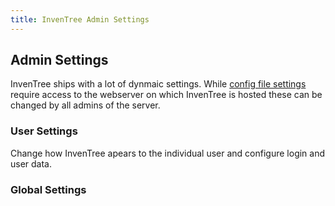 ```yaml
---
title: InvenTree Admin Settings
---
```


## Admin Settings

InvenTree ships with a lot of dynmaic settings. While [config file settings](../start/config.md) require access to the webserver on which InvenTree is hosted these can be changed by all admins of the server.

### User Settings

Change how InvenTree apears to the individual user and configure login and user data.

### Global Settings
